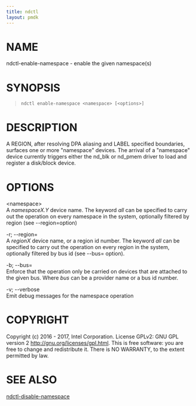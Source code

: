 ```yaml
---
title: ndctl
layout: pmdk
---
```


NAME
====

ndctl-enable-namespace - enable the given namespace(s)

SYNOPSIS
========

>     ndctl enable-namespace <namespace> [<options>]

DESCRIPTION
===========

A REGION, after resolving DPA aliasing and LABEL specified boundaries, surfaces one or more "namespace" devices. The arrival of a "namespace" device currently triggers either the nd\_blk or nd\_pmem driver to load and register a disk/block device.

OPTIONS
=======

&lt;namespace&gt;  
A *namespaceX.Y* device name. The keyword *all* can be specified to carry out the operation on every namespace in the system, optionally filtered by region (see --region=option)

-r; --region=  
A *regionX* device name, or a region id number. The keyword *all* can be specified to carry out the operation on every region in the system, optionally filtered by bus id (see --bus= option).

-b; --bus=  
Enforce that the operation only be carried on devices that are attached to the given bus. Where *bus* can be a provider name or a bus id number.

-v; --verbose  
Emit debug messages for the namespace operation

COPYRIGHT
=========

Copyright (c) 2016 - 2017, Intel Corporation. License GPLv2: GNU GPL version 2 <http://gnu.org/licenses/gpl.html>. This is free software: you are free to change and redistribute it. There is NO WARRANTY, to the extent permitted by law.

SEE ALSO
========

[ndctl-disable-namespace](ndctl-disable-namespace.md)
